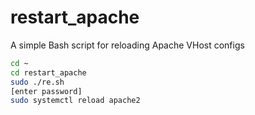 # restart_apache
A simple Bash script for reloading Apache VHost configs
```sh
cd ~
cd restart_apache
sudo ./re.sh
[enter password]
sudo systemctl reload apache2
```